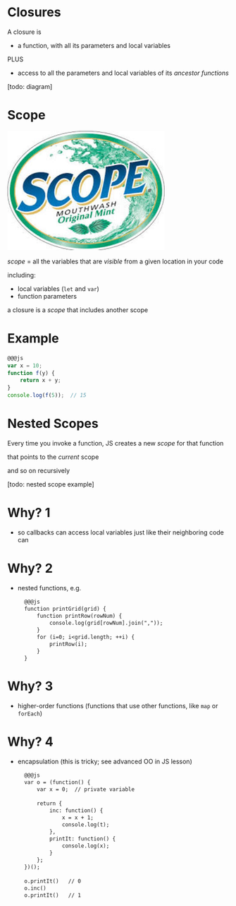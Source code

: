 # Closures

A closure is

* a function, with all its parameters and local variables

PLUS

* access to all the parameters and local variables of its *ancestor functions*

[todo: diagram]

# Scope

![scope](scope.jpg)

*scope* = all the variables that are *visible* from a given location in your code

including:

  * local variables (`let` and `var`)
  * function parameters

a closure is a *scope* that includes another scope

# Example

```js
@@@js
var x = 10;
function f(y) {
    return x + y;
}
console.log(f(5));  // 15
```

# Nested Scopes

Every time you invoke a function, JS creates a new *scope* for that function

that points to the *current* scope

and so on recursively

[todo: nested scope example]


# Why? 1

* so callbacks can access local variables just like their neighboring code can

# Why? 2

* nested functions, e.g.

        @@@js
        function printGrid(grid) {
            function printRow(rowNum) {
                console.log(grid[rowNum].join(","));
            }
            for (i=0; i<grid.length; ++i) {
                printRow(i);
            }
        }

# Why? 3

* higher-order functions (functions that use other functions, like `map` or `forEach`)

# Why? 4

* encapsulation (this is tricky; see advanced OO in JS lesson)

        @@@js
        var o = (function() {
            var x = 0;  // private variable

            return {
                inc: function() {
                    x = x + 1;
                    console.log(t);
                },
                printIt: function() {
                    console.log(x);
                }
            };
        })();

        o.printIt()   // 0
        o.inc()       
        o.printIt()   // 1

